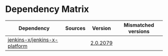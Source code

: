 # Dependency Matrix

Dependency | Sources | Version | Mismatched versions
---------- | ------- | ------- | -------------------
[jenkins-x/jenkins-x-platform](https://github.com/jenkins-x/jenkins-x-platform) |  | [2.0.2079](https://github.com/jenkins-x/jenkins-x-platform/releases/tag/v2.0.2079) | 
